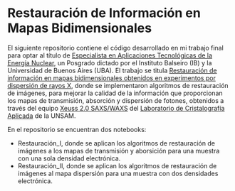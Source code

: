 # Restauración de Información en Mapas Bidimensionales

El siguiente repositorio contiene el código desarrollado en mi trabajo final para optar al título de [Especialista en Aplicaciones Tecnológicas de la Energía Nuclear](https://www.ib.edu.ar/academicas/ceaten.html), 
un Posgrado dictado por el Instituto Balseiro (IB) y la Universidad de Buenos Aires (UBA). El trabajo se titula [Restauración de información en mapas bidimensionales obtenidos en experimentos por dispersión de rayos X](https://campi.cab.cnea.gov.ar/opacmarc/cgi-bin/wxis?IsisScript=xis/opac.xis&task=BIB-RECORD&db=Falicov&curr=1&total=3&cid=filekmGdi0), donde se implementaron algoritmos de restauración de imágenes, para mejorar la calidad de la información que proporcionan los mapas de transmisión, absorción y dispersión de fotones, obtenidos a través del equipo
[Xeuss 2.0 SAXS/WAXS](https://www.xenocs.com/xenocs-saxs-waxs-instrument-at-the-national-university-of-san-martin/) del [Laboratorio de Cristalografía Aplicada](https://iteca.conicet.gov.ar/laboratorio-de-cristalografia-aplicada-lca/) de la UNSAM.

En el repositorio se encuentran dos notebooks:
- Restauración_I, donde se aplican los algoritmos de restauración de imágenes a los mapas de transmisión y aborsición para una muestra con una sola densidad electrónica.
- Restauración_II, donde se aplican los algoritmos de restauración de imágenes al mapa dispersión para una muestra con dos densidades electrónica.
